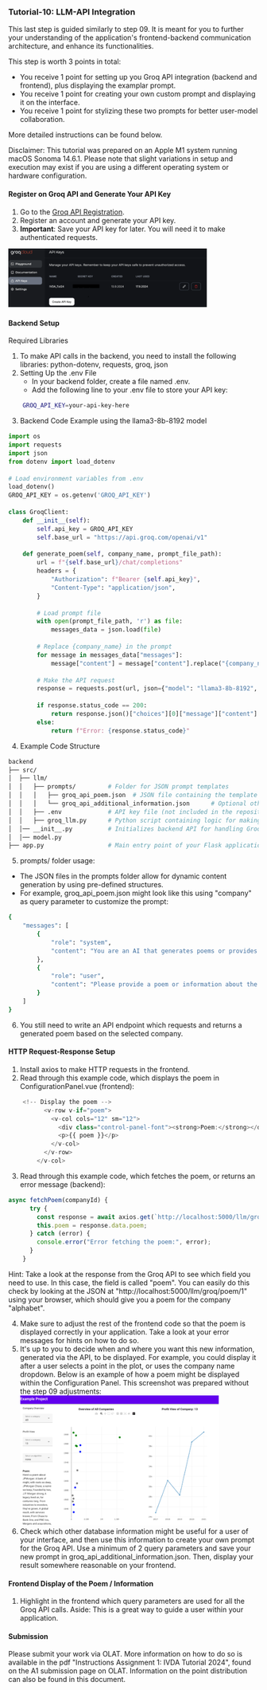 ### Tutorial-10: LLM-API Integration
This last step is guided similarly to step 09. It is meant for you to further your understanding of the application's frontend-backend communication architecture, and enhance its functionalities. 

This step is worth 3 points in total: 
- You receive 1 point for setting up you Groq API integration (backend and frontend), plus displaying the examplar prompt.
- You receive 1 point for creating your own custom prompt and displaying it on the interface.
- You receive 1 point for stylizing these two prompts for better user-model collaboration.

More detailed instructions can be found below. 

Disclaimer: This tutorial was prepared on an Apple M1 system running macOS Sonoma 14.6.1. Please note that slight variations in setup and execution may exist if you are using a different operating system or hardware configuration. 

#### Register on Groq API and Generate Your API Key
1. Go to the [Groq API Registration](https://console.groq.com/).
2. Register an account and generate your API key.
3. **Important**: Save your API key for later. You will need it to make authenticated requests.

<img src="10_generateAPIKey.png" alt="drawing" width="400"/>


#### Backend Setup
Required Libraries
1. To make API calls in the backend, you need to install the following libraries: python-dotenv, requests, groq, json
2. Setting Up the .env File
   - In your backend folder, create a file named .env.
   - Add the following line to your .env file to store your API key:

```bash
    GROQ_API_KEY=your-api-key-here
```
3. Backend Code Example using the llama3-8b-8192 model
``` python
import os
import requests
import json
from dotenv import load_dotenv

# Load environment variables from .env
load_dotenv()
GROQ_API_KEY = os.getenv('GROQ_API_KEY')

class GroqClient:
    def __init__(self):
        self.api_key = GROQ_API_KEY
        self.base_url = "https://api.groq.com/openai/v1"

    def generate_poem(self, company_name, prompt_file_path):
        url = f"{self.base_url}/chat/completions"
        headers = {
            "Authorization": f"Bearer {self.api_key}",
            "Content-Type": "application/json",
        }

        # Load prompt file
        with open(prompt_file_path, 'r') as file:
            messages_data = json.load(file)

        # Replace {company_name} in the prompt
        for message in messages_data["messages"]:
            message["content"] = message["content"].replace("{company_name}", company_name)

        # Make the API request
        response = requests.post(url, json={"model": "llama3-8b-8192", "messages": messages_data["messages"]}, headers=headers)
        
        if response.status_code == 200:
            return response.json()["choices"][0]["message"]["content"]
        else:
            return f"Error: {response.status_code}"
```

4. Example Code Structure
```bash
backend
├── src/
│  ├── llm/
│  │   ├── prompts/         # Folder for JSON prompt templates
│  │   │   ├── groq_api_poem.json  # JSON file containing the template for API calls
│  │   │   └── groq_api_additional_information.json      # Optional other prompt template for Groq API
│  │   ├── .env             # API key file (not included in the repository)
│  │   ├── groq_llm.py      # Python script containing logic for making API calls to Groq
│  │── __init__.py          # Initializes backend API for handling Groq API integration
│  │── model.py         
├── app.py                  # Main entry point of your Flask application
```

5. prompts/ folder usage:
- The JSON files in the prompts folder allow for dynamic content generation by using pre-defined structures. 
- For example, groq_api_poem.json might look like this using "company" as query parameter to customize the prompt:
```bash
{
    "messages": [
        {
            "role": "system",
            "content": "You are an AI that generates poems or provides information about companies."
        },
        {
            "role": "user",
            "content": "Please provide a poem or information about the company {company}."
        }
    ]
}
```

6. You still need to write an API endpoint which requests and returns a generated poem based on the selected company.


#### HTTP Request-Response Setup
1. Install axios to make HTTP requests in the frontend.
2. Read through this example code, which displays the poem in ConfigurationPanel.vue (frontend):
```javascript
    <!-- Display the poem -->
          <v-row v-if="poem">
            <v-col cols="12" sm="12">
              <div class="control-panel-font"><strong>Poem:</strong></div>
              <p>{{ poem }}</p>
            </v-col>
          </v-row>
        </v-col>
```
3. Read through this example code, which fetches the poem, or returns an error message (backend):
```javascript
async fetchPoem(companyId) {
      try {
        const response = await axios.get(`http://localhost:5000/llm/groq/poem/${companyId}`);
        this.poem = response.data.poem;
      } catch (error) {
        console.error("Error fetching the poem:", error);
      }
    }
```
Hint: Take a look at the response from the Groq API to see which field you need to use. In this case, the field is called "poem".
You can easily do this check by looking at the JSON at "http://localhost:5000/llm/groq/poem/1" using your browser, which should give you a poem for the company "alphabet". 

4. Make sure to adjust the rest of the frontend code so that the poem is displayed correctly in your application. Take a look at your error messages for hints on how to do so. 
5. It's up to you to decide when and where you want this new information, generated via the API, to be displayed. For example, you could display it after a user selects a point in the plot, or uses the company name dropdown.
   Below is an example of how a poem might be displayed within the Configuration Panel. This screenshot was prepared without the step 09 adjustments: 
   <img src="10_poemExampleFrontend.png" alt="drawing" width="400"/>
6. Check which other database information might be useful for a user of your interface, and then use this information to create your own prompt for the Groq API. Use a minimum of 2 query parameters and save your new prompt in groq_api_additional_information.json. Then, display your result somewhere reasonable on your frontend.


#### Frontend Display of the Poem / Information
1. Highlight in the frontend which query parameters are used for all the Groq API calls. Aside: This is a great way to guide a user within your application. 


#### Submission
Please submit your work via OLAT. More information on how to do so is available in the pdf "Instructions Assignment 1: IVDA Tutorial 2024", found on the A1 submission page on OLAT.
Information on the point distribution can also be found in this document. 


